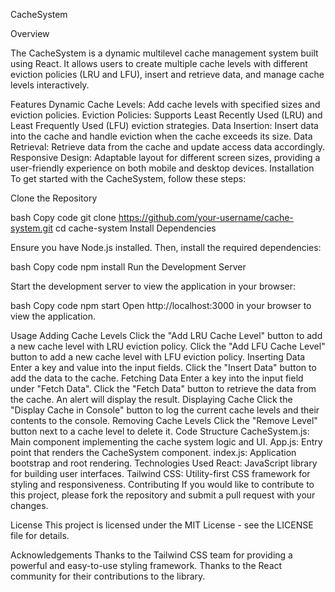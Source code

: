 

CacheSystem


Overview




The CacheSystem is a dynamic multilevel cache management system built using React. It allows users to create multiple cache levels with different eviction policies (LRU and LFU), insert and retrieve data, and manage cache levels interactively.

Features
Dynamic Cache Levels: Add cache levels with specified sizes and eviction policies.
Eviction Policies: Supports Least Recently Used (LRU) and Least Frequently Used (LFU) eviction strategies.
Data Insertion: Insert data into the cache and handle eviction when the cache exceeds its size.
Data Retrieval: Retrieve data from the cache and update access data accordingly.
Responsive Design: Adaptable layout for different screen sizes, providing a user-friendly experience on both mobile and desktop devices.
Installation
To get started with the CacheSystem, follow these steps:

Clone the Repository

bash
Copy code
git clone https://github.com/your-username/cache-system.git
cd cache-system
Install Dependencies

Ensure you have Node.js installed. Then, install the required dependencies:

bash
Copy code
npm install
Run the Development Server

Start the development server to view the application in your browser:

bash
Copy code
npm start
Open http://localhost:3000 in your browser to view the application.

Usage
Adding Cache Levels
Click the "Add LRU Cache Level" button to add a new cache level with LRU eviction policy.
Click the "Add LFU Cache Level" button to add a new cache level with LFU eviction policy.
Inserting Data
Enter a key and value into the input fields.
Click the "Insert Data" button to add the data to the cache.
Fetching Data
Enter a key into the input field under "Fetch Data".
Click the "Fetch Data" button to retrieve the data from the cache. An alert will display the result.
Displaying Cache
Click the "Display Cache in Console" button to log the current cache levels and their contents to the console.
Removing Cache Levels
Click the "Remove Level" button next to a cache level to delete it.
Code Structure
CacheSystem.js: Main component implementing the cache system logic and UI.
App.js: Entry point that renders the CacheSystem component.
index.js: Application bootstrap and root rendering.
Technologies Used
React: JavaScript library for building user interfaces.
Tailwind CSS: Utility-first CSS framework for styling and responsiveness.
Contributing
If you would like to contribute to this project, please fork the repository and submit a pull request with your changes.

License
This project is licensed under the MIT License - see the LICENSE file for details.

Acknowledgements
Thanks to the Tailwind CSS team for providing a powerful and easy-to-use styling framework.
Thanks to the React community for their contributions to the library.

